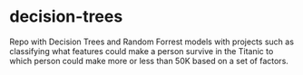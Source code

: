 # decision-trees

Repo with Decision Trees and Random Forrest models with projects such as classifying what features could make a person survive in the Titanic to
which person could make more or less than 50K based on a set of factors.